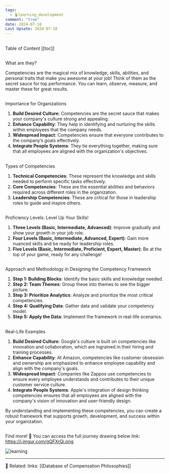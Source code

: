 ```yaml
---
tags:
  - 🪴learning_development
comment: "true"
date: 2024-07-18
Last Upsate: 2024-07-18
---
```

## <span style="color: #8A5CF5;">
Table of Content
</span>
[[toc]]

## <span style="color: #8A5CF5;">
What are they?
</span>

Competencies are the magical mix of knowledge, skills, abilities, and personal traits that make you awesome at your job! Think of them as the secret sauce for top performance. You can learn, observe, measure, and master these for great results.

## <span style="color: #8A5CF5;">
Importance for Organizations
</span>

1. **Build Desired Culture**: Competencies are the secret sauce that makes your company's culture strong and appealing.
2. **Enhance Capability**: They help in identifying and nurturing the skills within employees that the company needs.
3. **Widespread Impact**: Competencies ensure that everyone contributes to the company’s goals effectively.
4. **Integrate People Systems**: They tie everything together, making sure that all employees are aligned with the organization's objectives.

## <span style="color: #8A5CF5;">
Types of Competencies
</span>

1. **Technical Competencies**: These represent the knowledge and skills needed to perform specific tasks effectively.
2. **Core Competencies**: These are the essential abilities and behaviors required across different roles in the organization.
3. **Leadership Competencies**: These are critical for those in leadership roles to guide and inspire others.

## <span style="color: #8A5CF5;">
Proficiency Levels: Level Up Your Skills!
</span>

1. **Three Levels (Basic, Intermediate, Advanced)**: Improve gradually and show your growth in your job role.
2. **Four Levels (Basic, Intermediate, Advanced, Expert)**: Gain more nuanced skills and be ready for leadership roles.
3. **Five Levels (Basic, Intermediate, Proficient, Expert, Master)**: Be at the top of your game, ready for any challenge!

## <span style="color: #8A5CF5;">
Approach and Methodology in Designing the Competency Framework
</span>

1. **Step 1: Building Blocks**: Identify the basic skills and knowledge needed.
2. **Step 2: Team Themes**: Group these into themes to see the bigger picture.
3. **Step 3: Prioritize Analytics**: Analyze and prioritize the most critical competencies.
4. **Step 4: Qualifying Data**: Gather data and validate your competency model.
5. **Step 5: Apply the Data**: Implement the framework in real-life scenarios.

## <span style="color: #8A5CF5;">
Real-Life Examples
</span>

1. **Build Desired Culture**: Google's culture is built on competencies like innovation and collaboration, which are ingrained in their hiring and training processes.
2. **Enhance Capability**: At Amazon, competencies like customer obsession and ownership are emphasized to enhance employee capability and align with the company's goals.
3. **Widespread Impact**: Companies like Zappos use competencies to ensure every employee understands and contributes to their unique customer service culture.
4. **Integrate People Systems**: Apple's integration of design thinking competencies ensures that all employees are aligned with the company's vision of innovation and user-friendly design.

By understanding and implementing these competencies, you can create a robust framework that supports growth, development, and success within your organization.

## <span style="color: #8A5CF5;">
Find more!
</span> 🍿
You can access the full journey drawing below
link: https://i.imgur.com/gQFXrQi.png

![learning](https://i.imgur.com/gQFXrQi.png)

---

🔑 Related:
links: [[Database of Compensation Philosophies]]
